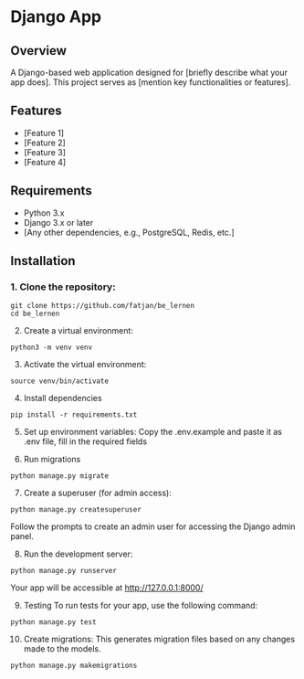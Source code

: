 # Django App

## Overview

A Django-based web application designed for [briefly describe what your app does]. This project serves as [mention key functionalities or features].

## Features

- [Feature 1]
- [Feature 2]
- [Feature 3]
- [Feature 4]

## Requirements

- Python 3.x
- Django 3.x or later
- [Any other dependencies, e.g., PostgreSQL, Redis, etc.]

## Installation

### 1. Clone the repository:

```
git clone https://github.com/fatjan/be_lernen
cd be_lernen
```

2. Create a virtual environment:
```
python3 -m venv venv
```

3. Activate the virtual environment:
```
source venv/bin/activate
```

4. Install dependencies
```
pip install -r requirements.txt
```

5. Set up environment variables:
Copy the .env.example and paste it as .env file, fill in the required fields

6. Run migrations
```
python manage.py migrate
```

7. Create a superuser (for admin access):
```
python manage.py createsuperuser
```
Follow the prompts to create an admin user for accessing the Django admin panel.

8. Run the development server:
```
python manage.py runserver
```

Your app will be accessible at http://127.0.0.1:8000/

9. Testing
To run tests for your app, use the following command:

```
python manage.py test
```

10. Create migrations:
This generates migration files based on any changes made to the models.
```
python manage.py makemigrations
```